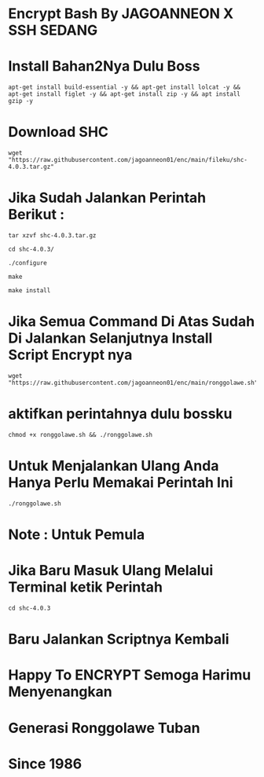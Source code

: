# Encrypt Bash By JAGOANNEON X SSH SEDANG
# Install Bahan2Nya Dulu Boss

```
apt-get install build-essential -y && apt-get install lolcat -y && apt-get install figlet -y && apt-get install zip -y && apt install gzip -y
```
# Download SHC 

```
wget "https://raw.githubusercontent.com/jagoanneon01/enc/main/fileku/shc-4.0.3.tar.gz"
```

#  Jika Sudah Jalankan Perintah Berikut :

```
tar xzvf shc-4.0.3.tar.gz

cd shc-4.0.3/

./configure 

make

make install
```
# Jika Semua Command Di Atas Sudah Di Jalankan Selanjutnya Install Script Encrypt nya

```
wget "https://raw.githubusercontent.com/jagoanneon01/enc/main/ronggolawe.sh"
```
# aktifkan perintahnya dulu bossku

```
chmod +x ronggolawe.sh && ./ronggolawe.sh
```

# Untuk Menjalankan Ulang Anda Hanya Perlu Memakai Perintah Ini

```
./ronggolawe.sh
```
# Note : Untuk Pemula
# Jika Baru Masuk Ulang Melalui Terminal ketik Perintah
```
cd shc-4.0.3
```

# Baru Jalankan Scriptnya Kembali
# Happy To ENCRYPT Semoga Harimu Menyenangkan
# Generasi Ronggolawe Tuban
# Since 1986
